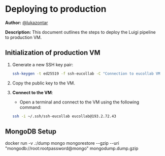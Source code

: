 # Deploying to production

**Author:** [@lukazontar](https://github.com/lukazontar)

**Description:** This document outlines the steps to deploy the Luigi pipeline to production VM.

## Initialization of production VM

1. Generate a new SSH key pair:
    ```bash
    ssh-keygen -t ed25519 -f ssh-eucollab -C "Connection to eucollab VM."
    ```
2. Copy the public key to the VM.

3. **Connect to the VM**:
    - Open a terminal and connect to the VM using the following command:
    ```bash
    ssh -i ~/.ssh/ssh-eucollab eucollab@193.2.72.43
    ```
   


## MongoDB Setup
docker run -v .:/dump mongo mongorestore --gzip --uri "mongodb://root:rootpassword@mongo" mongodump.dump.gzip